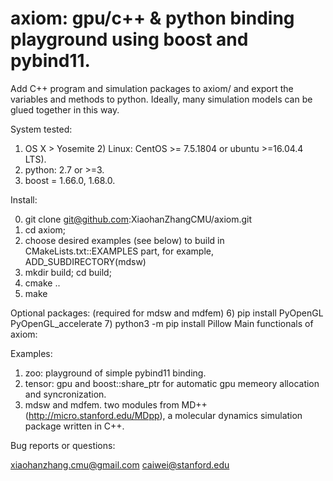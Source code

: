 # axiom: gpu/c++ & python binding playground using boost and pybind11.
Add C++ program and simulation packages to axiom/ and export the variables and methods to python. Ideally, many simulation models can be glued together in this way.  

System tested:
1) OS X > Yosemite 2) Linux: CentOS >= 7.5.1804 or ubuntu >=16.04.4 LTS).
3) python: 2.7 or >=3. 
4) boost = 1.66.0, 1.68.0.

Install:

0) git clone git@github.com:XiaohanZhangCMU/axiom.git
1) cd axiom; 
2) choose desired examples (see below) to build in CMakeLists.txt::EXAMPLES part, for example, ADD_SUBDIRECTORY(mdsw)  
3) mkdir build; cd build; 
4) cmake ..
5) make

Optional packages: (required for mdsw and mdfem)
6) pip install PyOpenGL PyOpenGL_accelerate 
7) python3 -m pip install Pillow
Main functionals of axiom:

Examples:
1) zoo: playground of simple pybind11 binding. 
2) tensor: gpu and boost::share_ptr for automatic gpu memeory allocation and syncronization. 
2) mdsw and mdfem. two modules from MD++ (http://micro.stanford.edu/MDpp), a molecular dynamics simulation package written in C++. 

 

Bug reports or questions:

xiaohanzhang.cmu@gmail.com
caiwei@stanford.edu


